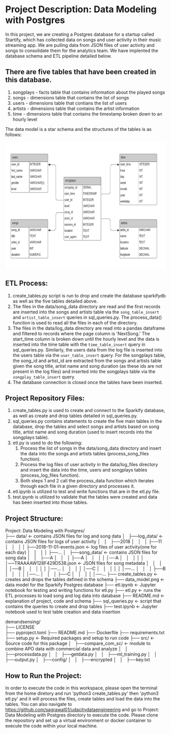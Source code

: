 # Project Description: Data Modeling with Postgres


In this project, we are creating a Postgres database for a startup called Startify, which has collected data on songs and user activity in their music streaming app. We are pulling data from JSON files of user activity and songs to consolidate them for the analytics team. We have implented the database schema and ETL pipeline detailed below.

## There are five tables that have been created in this database.

1. songplays - facts table that contains information about the played songs
2. songs - dimensions table that contains the list of songs
3. users - dimensions table that contians the list of users
4. artists - dimensions table that contains the artist information
5. time - dimensions table that contains the timestamp broken down to an hourly level

The data model is a star schema and the structures of the tables is as follows:

<p>
    <img src="data_model_postgres.png" width="600" height="400" />
</p>

## ETL Process:

1. create_tables.py script is run to drop and create the database sparkifydb as well as the five tables detailed above. 
2. The files in the data/song_data directory are read and the first records are inserted into the songs and artists table via the `song_table_insert` and `artist_table_insert` queries in sql_queries.py. The process_data() function is used to read all the files in each of the directory.
3. The files in the data/log_data directory are read into a pandas dataframe and filtered to records where the page column is 'NextSong.' The start_time column is broken down until the hourly level and the data is inserted into the time table with the `time_table_insert` query in sql_queries.py. Similarly, the users data from the log file is inserted into the users table via the `user_table_insert` query. For the songplays table, the song_id and artist_id are extracted from the songs and artists table given the song title, artist name and song duration (as these ids are not present in the log files) and inserted into the songplays table via the `songplay_table_insert` query.
4. The database connection is closed once the tables have been inserted.

## Project Repository Files: 

1. create_tables.py is used to create and connect to the Sparkify database, as well as create and drop tables detailed in sql_queries.py.
2. sql_queries.py contains statements to create the five main tables in the database, drop the tables and select songs and artists based on song title, artist name and song duration (used to insert records into the songplays table). 
3. etl.py is used to do the following: 
    1. Process the list of songs in the data/song_data directory and insert the data into the songs and artists tables (process_song_files function). 
    2. Process the log files of user activity in the data/log_files directory and insert the data into the time, users and songplays tables (process_log_files function).
    3. Both steps 1 and 2 call the process_data function which iterates through each file in a given directory and processes it.
4. etl.ipynb is utilized to test and write functions that are in the etl.py file.
5. test.ipynb is utilized to validate that the tables were created and data has been inserted into those tables.

## Project Structure:
Project: Data Modeling with Postgres/          
├── data/                                         <- contains JSON files for log and song data
│   ├──log_data/                                  <- contains JSON files for logs of user activity
│   │   ├──2018
│   │   │   ├──11
│   │   │   │   ├──2018-11-01-events.json         <- log files of user activity(one for each day)
│   │   │   │   ├──...
│   ├──song_data/                                 <- contains JSON files for song data
│   │   ├──A
│   │   │   ├──A
│   │   │   │   │──A
│   │   │   │   │   │──TRAAAAW128F429D538.json    <- JSON files for song metadata
│   │   │   │   │──B
│   │   │   │   │   │──...
│   │   │   │   │──C
│   │   │   │   │   │──...
│   │   │   ├──B
│   │   │   │   │──...
│   │   │   ├──C
│   │   │   │   │──...
├── create_tables.py                              <- creates and drops the tables defined in the schema
├── data_model.png                                <- data model for the Sparkify Postgres database
├── etl.ipynb                                     <- Jupyter notebook for testing and writing functions for etl.py
├── etl.py                                        <- runs the ETL processes to load song and log data into database
├── README.md                                     <- explanation of project, code and schema
├── sql_queries.py                                <- script that contains the queries to create and drop tables 
├── test.ipynb                                    <- Jupyter notebook used to test table creation and data insertion

demandsensing/          
├── LICENSE              
├── pyproject.toml 
├── README.md 
├── Dockerfile
├── requirements.txt  
├── setup.py            <- Required packages and setup to run code
├── src/                <- Source code for this package
│   ├──compare_com_sc/ <- module to combine APO data with commercial data and analyze
│   │   ├──processdata.py
│   │   ├──getdata.py
│   │   ├──ml_training.py
│   │   ├──output.py
│   ├──config/
│   │   ├──encrypted
│   │   ├──key.txt

## How to Run the Project: 

In order to execute the code in this workspace, please open the terminal from the home diretory and run 'python3 create_tables.py' then 'python3 etl.py' and it will process the files, create tables and load the data into the tables. You can also navigate to https://github.com/sagrawal01/udacitydataengineering and go to Project: Data Modeling with Postgres directory to execute the code. Please clone the repository and set up a virtual environment or docker container to execute the code within your local machine. 


